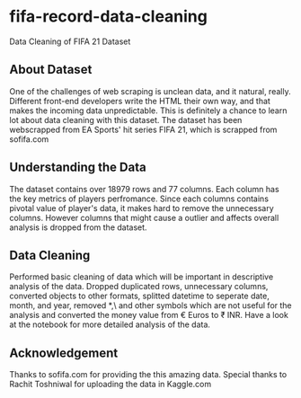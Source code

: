 # fifa-record-data-cleaning
Data Cleaning of FIFA 21 Dataset

## About Dataset
One of the challenges of web scraping is unclean data, and it natural, really. Different front-end developers write the HTML their own way, and that makes the incoming data unpredictable. This is definitely a chance to learn lot about data cleaning with this dataset. The dataset has been webscrapped from EA Sports' hit series FIFA 21, which is scrapped from sofifa.com

## Understanding the Data
The dataset contains over 18979 rows and 77 columns. Each column has the key metrics of players perfromance. Since each columns contains pivotal value of player's data, it makes hard to remove the unnecessary columns. However columns that might cause a outlier and affects overall analysis is dropped from the dataset.

## Data Cleaning
Performed basic cleaning of data which will be important in descriptive analysis of the data. Dropped duplicated rows, unnecessary columns, converted objects to other formats, splitted datetime to seperate date, month, and year, removed *,\ and other symbols which are not useful for the analysis and converted the money value from € Euros to ₹ INR. Have a look at the notebook for more detailed analysis of the data.

## Acknowledgement
Thanks to sofifa.com for providing the this amazing data. Special thanks to Rachit Toshniwal for uploading the data in Kaggle.com

